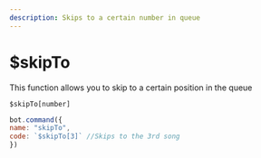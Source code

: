 ```yaml
---
description: Skips to a certain number in queue
---
```


# $skipTo

This function allows you to skip to a certain position in the queue

```text
$skipTo[number]
```

```javascript
bot.command({
name: "skipTo",
code: `$skipTo[3]` //Skips to the 3rd song
})
```

